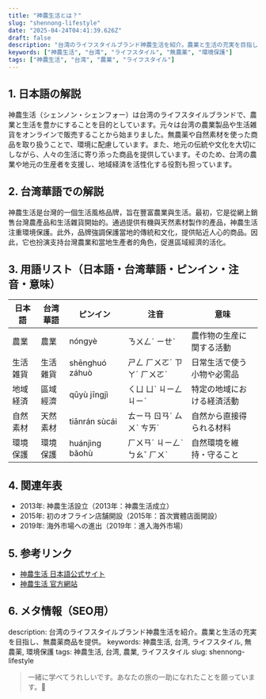 ```yaml
---
title: "神農生活とは？"
slug: "shennong-lifestyle"
date: "2025-04-24T04:41:39.626Z"
draft: false
description: "台湾のライフスタイルブランド神農生活を紹介。農業と生活の充実を目指し、無農薬商品を提供。"
keywords: ["神農生活", "台湾", "ライフスタイル", "無農薬", "環境保護"]
tags: ["神農生活", "台湾", "農業", "ライフスタイル"]
---
```


## 1. 日本語の解説
神農生活（シェンノン・シェンフォー）は台湾のライフスタイルブランドで、農業と生活を豊かにすることを目的としています。元々は台湾の農業製品や生活雑貨をオンラインで販売することから始まりました。無農薬や自然素材を使った商品を取り扱うことで、環境に配慮しています。また、地元の伝統や文化を大切にしながら、人々の生活に寄り添った商品を提供しています。そのため、台湾の農業や地元の生産者を支援し、地域経済を活性化する役割も担っています。

## 2. 台湾華語での解説
神農生活是台灣的一個生活風格品牌，旨在豐富農業與生活。最初，它是從網上銷售台灣農產品和生活雜貨開始的。通過提供有機與天然素材製作的產品，神農生活注重環境保護。此外，品牌強調保護當地的傳統和文化，提供貼近人心的商品。因此，它也扮演支持台灣農業和當地生產者的角色，促進區域經濟的活化。

## 3. 用語リスト（日本語・台湾華語・ピンイン・注音・意味）
| 日本語         | 台湾華語         | ピンイン           | 注音       | 意味                         |
|----------------|------------------|-------------------|------------|------------------------------|
| 農業           | 農業             | nóngyè            | ㄋㄨㄥˊ ㄧㄝˋ    | 農作物の生産に関する活動        |
| 生活雑貨       | 生活雜貨         | shēnghuó záhuò    | ㄕㄥ ㄏㄨㄛˊ ㄗㄚˊ ㄏㄨㄛˋ | 日常生活で使う小物や必需品     |
| 地域経済       | 區域經濟         | qūyù jīngjì       | ㄑㄩ ㄩˋ ㄐㄧㄥ ㄐㄧˋ    | 特定の地域における経済活動     |
| 自然素材       | 天然素材         | tiānrán sùcái     | ㄊㄧㄢ ㄖㄢˊ ㄙㄨˋ ㄘㄞˊ  | 自然から直接得られる材料       |
| 環境保護       | 環境保護         | huánjìng bǎohù   | ㄏㄨㄢˊ ㄐㄧㄥˋ ㄅㄠˇ ㄏㄨˋ  | 自然環境を維持・守ること       |

## 4. 関連年表
- 2013年: 神農生活設立（2013年：神農生活成立）
- 2015年: 初のオフライン店舗開設（2015年：首次實體店面開設）
- 2019年: 海外市場への進出（2019年：進入海外市場）

## 5. 参考リンク
- [神農生活 日本語公式サイト](https://example.jp/shennong)
- [神農生活 官方網站](https://example.tw/shennong)

## 6. メタ情報（SEO用）
description: 台湾のライフスタイルブランド神農生活を紹介。農業と生活の充実を目指し、無農薬商品を提供。
keywords: 神農生活, 台湾, ライフスタイル, 無農薬, 環境保護
tags: 神農生活, 台湾, 農業, ライフスタイル
slug: shennong-lifestyle

>一緒に学べてうれしいです。あなたの旅の一助になれたことを願っています。🌿